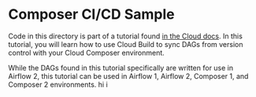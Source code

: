 # Composer CI/CD Sample

Code in this directory is part of a tutorial found [in the Cloud docs](https://cloud.google.com/composer/docs/dag-cicd-integration-guide). In this tutorial, you will learn how to use Cloud Build to sync DAGs from version control with your Cloud Composer environment.

While the DAGs found in this tutorial specifically are written for use in Airflow 2, this tutorial can be used in Airflow 1, Airflow 2, Composer 1, and Composer 2 environments.
hi
i
